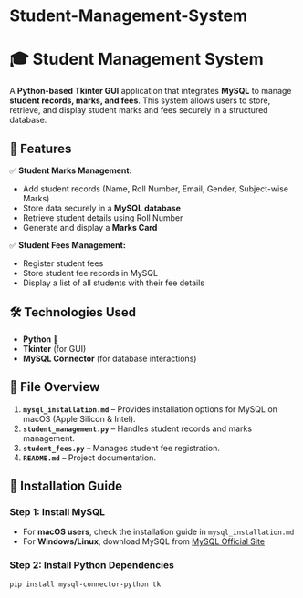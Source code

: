 # Student-Management-System

# 🎓 Student Management System  

A **Python-based Tkinter GUI** application that integrates **MySQL** to manage **student records, marks, and fees**. This system allows users to store, retrieve, and display student marks and fees securely in a structured database.  

## 📌 Features  

✅ **Student Marks Management:**  
- Add student records (Name, Roll Number, Email, Gender, Subject-wise Marks)  
- Store data securely in a **MySQL database**  
- Retrieve student details using Roll Number  
- Generate and display a **Marks Card**  

✅ **Student Fees Management:**  
- Register student fees  
- Store student fee records in MySQL  
- Display a list of all students with their fee details  

## 🛠️ Technologies Used  

- **Python** 🐍  
- **Tkinter** (for GUI)  
- **MySQL Connector** (for database interactions)  

## 📂 File Overview  

1. **`mysql_installation.md`** – Provides installation options for MySQL on macOS (Apple Silicon & Intel).  
2. **`student_management.py`** – Handles student records and marks management.  
3. **`student_fees.py`** – Manages student fee registration.  
4. **`README.md`** – Project documentation.  

## 🚀 Installation Guide  

### **Step 1: Install MySQL**  

- For **macOS users**, check the installation guide in `mysql_installation.md`  
- For **Windows/Linux**, download MySQL from [MySQL Official Site](https://dev.mysql.com/downloads/)  

### **Step 2: Install Python Dependencies**  

```sh
pip install mysql-connector-python tk
